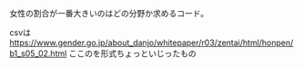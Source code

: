 女性の割合が一番大きいのはどの分野か求めるコード。

csvは https://www.gender.go.jp/about_danjo/whitepaper/r03/zentai/html/honpen/b1_s05_02.html ここのを形式ちょっといじったもの
